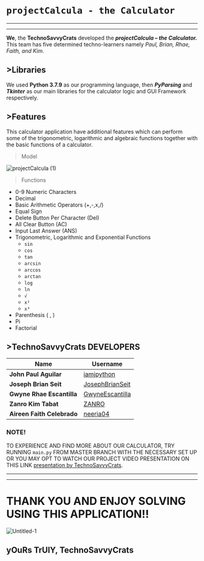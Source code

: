 # `projectCalcula - the Calculator` #

---
---
   **We**, the **TechnoSavvyCrats** developed the ***projectCalcula – the Calculator.*** 
   This team has five determined techno-learners namely *Paul, Brian, Rhae, Faith, and Kim.*



## >Libraries ##

We used **Python 3.7.9** as our programming language, then ***PyParsing*** and ***Tkinter*** as our main libraries for the calculator logic and GUI Framework respectively.

 ## >Features ##

This calculator application have additional features which can perform some of the trigonometric, logarithmic and algebraic functions together with the basic functions of a calculator.

 > Model
  
 ![projectCalcula (1)](https://user-images.githubusercontent.com/85820110/124948934-b8099b00-e043-11eb-97bf-f78bc204c366.PNG)

 
    
 > Functions
* 0-9 Numeric Characters
* Decimal
* Basic Arithmetic Operators (+,-,x,/)
* Equal Sign
* Delete Button Per Character (Del)
* All Clear Button (AC)
* Input Last Answer (ANS)
* Trigonometric, Logarithmic and Exponential Functions
    * `sin`
    * `cos`
    * `tan`
    * `arcsin`
    * `arccos`
    * `arctan`
    * `log`
    * `ln`
    * `√`
    * `x²`
    * `x³`
 * Parenthesis ( , )
 * Pi
 * Factorial


## >TechnoSavvyCrats DEVELOPERS ##

| Name                       |Username                                               |
| -------------------------- | ----------------------------------------------------- |
| **John Paul Aguilar**      | [iamjpython](https://github.com/iamjpython)           |
| **Joseph Brian Seit**      | [JosephBrianSeit](https://github.com/JosephBrianSeit) |
| **Gwyne Rhae Escantilla**  | [GwyneEscantilla](https://github.com/GwyneEscantilla) |
| **Zanro Kim Tabat**        | [ZANRO](https://github.com/ZANRO)                     |
| **Aireen Faith Celebrado** | [neeria04](https://github.com/neeria04)               |

### NOTE! ###
TO EXPERIENCE AND FIND MORE ABOUT OUR CALCULATOR, TRY RUNNING `main.py` FROM MASTER BRANCH WITH THE NECESSARY SET UP OR YOU MAY OPT TO WATCH OUR PROJECT VIDEO PRESENTATION ON THIS LINK [presentation by TechnoSavvyCrats](https://drive.google.com/file/d/18Bic_XSLK8dx_gWHdGs1-rUpOiAdpsAT/view?usp=sharing).

---
---

# THANK YOU AND ENJOY SOLVING USING THIS APPLICATION!! #

![Untitled-1](https://user-images.githubusercontent.com/85820110/125091396-ef8b4c80-e102-11eb-98e8-3a0ed8a1a694.png)
## yOuRs TrUlY, TechnoSavvyCrats ##

